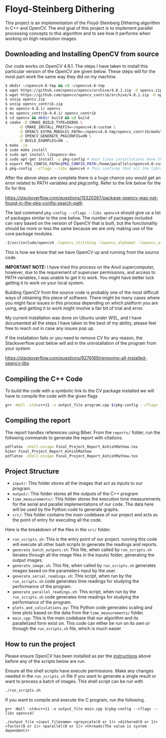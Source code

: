 # Floyd-Steinberg Dithering

This project is an implementation of the Floyd-Steinberg Dithering algorithm in C++ and OpenCV. The end goal of this project is to implement parallel processing concepts to this algorithm and to see how it performs when working on high-resolution images.

## Downloading and Installing OpenCV from source

Our code works on OpenCV 4.8.1. The steps I have taken to install this particular version of the OpenCV are given below. These steps will for the most part work the same way they did on my machine.

```bash
$ mkdir ~/opencv4.8-tmp && cd ~/opencv4.8-tmp
$ wget https://github.com/opencv/opencv/archive/4.8.1.zip -O opencv.zip
$ wget https://github.com/opencv/opencv_contrib/archive/4.8.1.zip -O opencv_contrib.zip
$ unzip opencv.zip
$ unzip opencv_contrib.zip
$ mv opencv-4.8.1/ opencv
$ mv opencv_contrib-4.8.1/ opencv_contrib
$ cd opencv && mkdir build && cd build
$ cmake -D CMAKE_BUILD_TYPE=DEBUG \
      -D CMAKE_INSTALL_PREFIX=~/opencv4.8-custom \
      -D OPENCV_EXTRA_MODULES_PATH=~/opencv4.8-tmp/opencv_contrib/modules \
      -D OPENCV_GENERATE_PKGCONFIG=ON \
      -D BUILD_EXAMPLES=ON ..
$ make -j4
$ sudo make install
$ sudo apt install libopencv-dev
$ sudo apt-get install -y pkg-config # most linux installations have this preinstalled, but in case your system doesn't have it, run this line
$ export PKG_CONFIG_PATH=$PKG_CONFIG_PATH:/home/parallels/opencv4.8-custom/lib/pkgconfig
$ pkg-config --cflags --libs opencv4 # This confirms that all the libraries have been symbolic linked
```

After the above steps are complete there is a huge chance you would get an error related to PATH variables and pkgconfig. Refer to the link below for the fix for this

<https://stackoverflow.com/questions/15320267/package-opencv-was-not-found-in-the-pkg-config-search-path>

The last command `pkg-config --cflags --libs opencv4` should give us a list of packages similar to the one below. The number of packages included can vary based on the version of OpenCV that is built, but the functionality should be more or less the same because we are only making use of the core package modules.

```bash
-I/usr/include/opencv4 -lopencv_stitching -lopencv_alphamat -lopencv_aruco -lopencv_barcode -lopencv_bgsegm -lopencv_bioinspired -lopencv_ccalib -lopencv_dnn_objdetect -lopencv_dnn_superres -lopencv_dpm -lopencv_face -lopencv_freetype -lopencv_fuzzy -lopencv_hdf -lopencv_hfs -lopencv_img_hash -lopencv_intensity_transform -lopencv_line_descriptor -lopencv_mcc -lopencv_quality -lopencv_rapid -lopencv_reg -lopencv_rgbd -lopencv_saliency -lopencv_shape -lopencv_stereo -lopencv_structured_light -lopencv_phase_unwrapping -lopencv_superres -lopencv_optflow -lopencv_surface_matching -lopencv_tracking -lopencv_highgui -lopencv_datasets -lopencv_text -lopencv_plot -lopencv_ml -lopencv_videostab -lopencv_videoio -lopencv_viz -lopencv_wechat_qrcode -lopencv_ximgproc -lopencv_video -lopencv_xobjdetect -lopencv_objdetect -lopencv_calib3d -lopencv_imgcodecs -lopencv_features2d -lopencv_dnn -lopencv_flann -lopencv_xphoto -lopencv_photo -lopencv_imgproc -lopencv_core
```

This is how we know that we have OpenCV up and running from the source code.

**IMPORTANT NOTE:** I have tried this process on the Anvil supercomputer, however, due to the requirement of superuser permissions, and access to PATH variables, I was unable to get it to work. You might have better luck getting it to work on your local system.

Building OpenCV from the source code is probably one of the most difficult ways of obtaining this piece of software. There might be many cases where you might face issues in this process depending on which platform you are using, and getting it to work might involve a fair bit of trial and error.

My current installation was done on Ubuntu under WSL, and I have documented all the steps I have taken to the best of my ability, please feel free to reach out in case any issues pop up.

If the installation fails or you need to remove CV for any reason, the Stackoverflow post below will aid in the uninstallation of the program from your system

<https://stackoverflow.com/questions/9276169/removing-all-installed-opencv-libs>

## Compiling the C++ Code

To build the code with a symbolic link to the CV package installed we will have to compile the code with the given flags

```bash
g++ -Wall -std=c++11 -o output_file program.cpp $(pkg-config --cflags --libs opencv4)
```

## Compiling the report

The report handles references using Biber. From the `reports/` folder, run the following commands to generate the report with citations.

```bash
pdflatex -shell-escape Final_Project_Report_AshishMathew.tex
biber Final_Project_Report_AshishMathew
pdflatex -shell-escape Final_Project_Report_AshishMathew.tex
```

## Project Structure

- `input/`: This folder stores all the images that act as inputs to our program.
- `output/`: This folder stores all the outputs of the C++ program
- `time_measurements/`: This folder stores the execution time measurements for the serial and parallel implementations of our code. The data here will be used by the Python code to generate graphs.
- `src/`: This folder contains the main codebase of our project and acts as the point of entry for executing all the code.

Here is the breakdown of the files in the `src/` folder.

- `run_scripts.sh`: This is the entry point of our project. running this code will execute all other bash scripts to generate the readings and reports.
- `generate_batch_outputs.sh`: This file, when called by `run_scripts.sh` iterates through all the image files in the inputs/ folder, generating the output images.
- `generate_image.sh`: This file, when called by `run_scripts.sh` generates images based on the parameters input by the user.
- `generate_serial_readings.sh`: This script, when run by the `run_scripts.sh` code generates time readings for studying the performance of the program.
- `generate_parallel_readings.sh`: This script, when run by the `run_scripts.sh` code generates time readings for studying the performance of the program.
- `plots_and_calculations.py`: This Python code generates scaling and time plots based on the data from the `time_measurements/` folder.
- `main.cpp`: This is the main codebase that our algorithm and its parallelized form exist on. This code can either be run on its own or through the `run_scripts.sh` file, which is much easier

## How to run the project

Please ensure OpenCV has been installed as per the [instructions](#downloading-and-installing-opencv-from-source) above before any of the scripts below are run.

Ensure all the shell scripts have execute permissions. Make any changes needed in the `run_scripts.sh` file if you want to generate a single result or want to process a batch of images. This shell script can be run with

```bash
./run_scripts.sh
```

If you want to compile and execute the C program, run the following.

```shell
g++ -Wall -std=c++11 -o output_file main.cpp $(pkg-config --cflags --libs opencv4)

./output_file <input_filename> <greyscale(0 or 1)> <dithered(0 or 1)> <factor(0 or 1)> <parallel(0 or 1)> <threads(The value is system dependent)>
```
